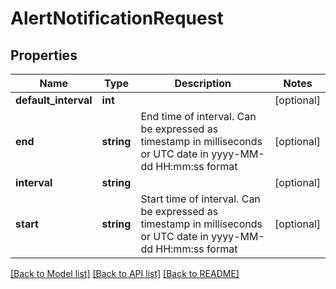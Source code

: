 # AlertNotificationRequest

## Properties
Name | Type | Description | Notes
------------ | ------------- | ------------- | -------------
**default_interval** | **int** |  | [optional] 
**end** | **string** | End time of interval. Can be expressed as timestamp in milliseconds or UTC date in yyyy-MM-dd HH:mm:ss format | [optional] 
**interval** | **string** |  | [optional] 
**start** | **string** | Start time of interval. Can be expressed as timestamp in milliseconds or UTC date in yyyy-MM-dd HH:mm:ss format | [optional] 

[[Back to Model list]](../README.md#documentation-for-models) [[Back to API list]](../README.md#documentation-for-api-endpoints) [[Back to README]](../README.md)


